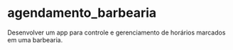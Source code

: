 # agendamento_barbearia
Desenvolver um app para controle e gerenciamento de horários marcados em uma barbearia.
